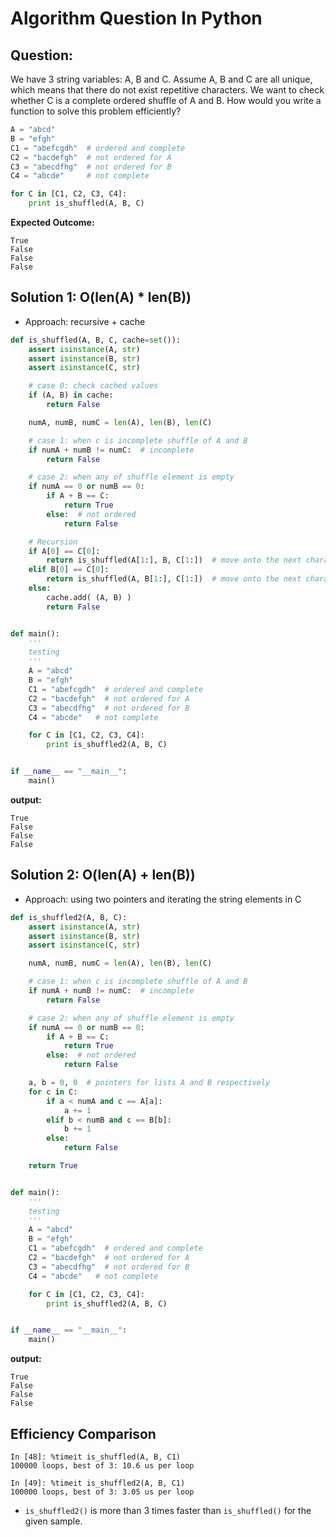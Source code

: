Algorithm Question In Python
============================

## Question:

We have 3 string variables: A, B and C. Assume A, B and C are all unique, which means that there do not exist repetitive characters.
We want to check whether C is a complete ordered shuffle of A and B. How would you write a function to solve this problem efficiently?

```python
A = "abcd"
B = "efgh"
C1 = "abefcgdh"  # ordered and complete
C2 = "bacdefgh"  # not ordered for A
C3 = "abecdfhg"  # not ordered for B
C4 = "abcde"     # not complete

for C in [C1, C2, C3, C4]:
    print is_shuffled(A, B, C)
```

**Expected Outcome:**

```
True
False
False
False
```

## Solution 1: O(len(A) * len(B))

- Approach: recursive + cache

```python
def is_shuffled(A, B, C, cache=set()):
    assert isinstance(A, str)
    assert isinstance(B, str)
    assert isinstance(C, str)

    # case 0: check cached values
    if (A, B) in cache:
        return False

    numA, numB, numC = len(A), len(B), len(C)

    # case 1: when c is incomplete shuffle of A and B
    if numA + numB != numC:  # incomplete
        return False

    # case 2: when any of shuffle element is empty
    if numA == 0 or numB == 0:
        if A + B == C:
            return True
        else:  # not ordered
            return False

    # Recursion
    if A[0] == C[0]:
        return is_shuffled(A[1:], B, C[1:])  # move onto the next character in C
    elif B[0] == C[0]:
        return is_shuffled(A, B[1:], C[1:])  # move onto the next character in C
    else:
        cache.add( (A, B) )
        return False


def main():
    '''
    testing
    '''
    A = "abcd"
    B = "efgh"
    C1 = "abefcgdh"  # ordered and complete
    C2 = "bacdefgh"  # not ordered for A
    C3 = "abecdfhg"  # not ordered for B
    C4 = "abcde"   # not complete

    for C in [C1, C2, C3, C4]:
        print is_shuffled2(A, B, C)


if __name__ == "__main__":
    main()
```

**output:**
```
True
False
False
False
```


## Solution 2: O(len(A) + len(B))

- Approach: using two pointers and iterating the string elements in C

```python
def is_shuffled2(A, B, C):
    assert isinstance(A, str)
    assert isinstance(B, str)
    assert isinstance(C, str)

    numA, numB, numC = len(A), len(B), len(C)

    # case 1: when c is incomplete shuffle of A and B
    if numA + numB != numC:  # incomplete
        return False

    # case 2: when any of shuffle element is empty
    if numA == 0 or numB == 0:
        if A + B == C:
            return True
        else:  # not ordered
            return False

    a, b = 0, 0  # pointers for lists A and B respectively
    for c in C:
        if a < numA and c == A[a]:
            a += 1
        elif b < numB and c == B[b]:
            b += 1
        else:
            return False

    return True


def main():
    '''
    testing
    '''
    A = "abcd"
    B = "efgh"
    C1 = "abefcgdh"  # ordered and complete
    C2 = "bacdefgh"  # not ordered for A
    C3 = "abecdfhg"  # not ordered for B
    C4 = "abcde"   # not complete

    for C in [C1, C2, C3, C4]:
        print is_shuffled2(A, B, C)


if __name__ == "__main__":
    main()
```

**output:**

```
True
False
False
False
```

## Efficiency Comparison

```
In [48]: %timeit is_shuffled(A, B, C1)
100000 loops, best of 3: 10.6 us per loop

In [49]: %timeit is_shuffled2(A, B, C1)
100000 loops, best of 3: 3.05 us per loop
```

* `is_shuffled2()` is more than 3 times faster than `is_shuffled()` for the given sample.